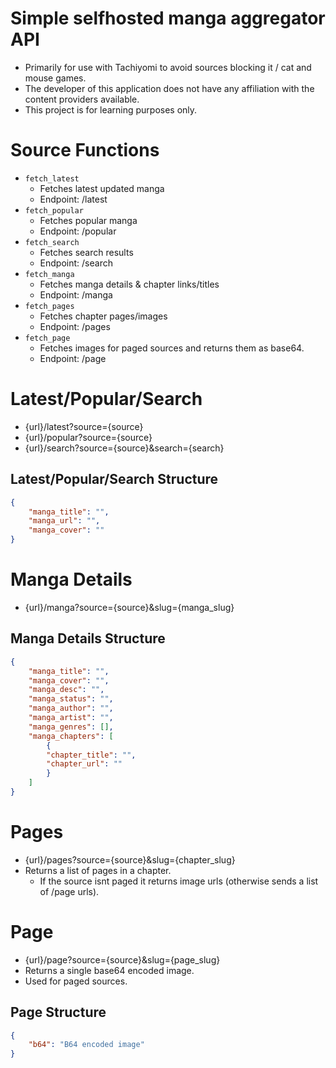 # Simple selfhosted manga aggregator API
- Primarily for use with Tachiyomi to avoid sources blocking it / cat and mouse games.
- The developer of this application does not have any affiliation with the content providers available.
- This project is for learning purposes only.

# Source Functions
- `fetch_latest`
    - Fetches latest updated manga
    - Endpoint: /latest
- `fetch_popular`
    - Fetches popular manga
    - Endpoint: /popular
- `fetch_search`
    - Fetches search results
    - Endpoint: /search
- `fetch_manga`
    - Fetches manga details & chapter links/titles
    - Endpoint: /manga
- `fetch_pages`
    - Fetches chapter pages/images
    - Endpoint: /pages 
- `fetch_page`
    - Fetches images for paged sources and returns them as base64.
    - Endpoint: /page

# Latest/Popular/Search
- {url}/latest?source={source}
- {url}/popular?source={source}
- {url}/search?source={source}&search={search}

## Latest/Popular/Search Structure
```json
{
    "manga_title": "",
    "manga_url": "",
    "manga_cover": ""
}
```

# Manga Details
- {url}/manga?source={source}&slug={manga_slug}

## Manga Details Structure
```json
{
    "manga_title": "",
    "manga_cover": "",
    "manga_desc": "",
    "manga_status": "",
    "manga_author": "",
    "manga_artist": "",
    "manga_genres": [],
    "manga_chapters": [
        {
        "chapter_title": "",
        "chapter_url": ""
        }
    ]
}
```

# Pages
- {url}/pages?source={source}&slug={chapter_slug}
- Returns a list of pages in a chapter.
    - If the source isnt paged it returns image urls (otherwise sends a list of /page urls).

# Page
- {url}/page?source={source}&slug={page_slug}
- Returns a single base64 encoded image.
- Used for paged sources.

## Page Structure
```json
{
    "b64": "B64 encoded image"
}